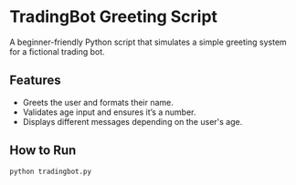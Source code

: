 # TradingBot Greeting Script

A beginner-friendly Python script that simulates a simple greeting system for a fictional trading bot.

## Features
- Greets the user and formats their name.
- Validates age input and ensures it’s a number.
- Displays different messages depending on the user's age.

## How to Run
```bash
python tradingbot.py
